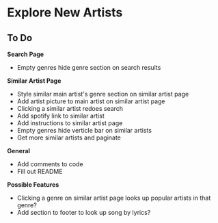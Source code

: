# Explore New Artists

## To Do
**Search Page**
* Empty genres hide genre section on search results

**Similar Artist Page**
* Style similar main artist's genre section on similar artist page
* Add artist picture to main artist on similar artist page
* Clicking a similar artist redoes search
* Add spotify link to similar artist
* Add instructions to similar artist page
* Empty genres hide verticle bar on similar artists
* Get more similar artists and paginate

**General**
* Add comments to code
* Fill out README

**Possible Features**
* Clicking a genre on similar artist page looks up popular artists in that genre?
* Add section to footer to look up song by lyrics?